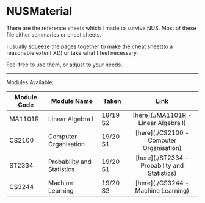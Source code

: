 # NUSMaterial
There are the reference sheets which I made to survive NUS.
Most of these file either summaries or cheat sheets.

I usually squeeze the pages together to make the cheat sheet(to a reasonable extent XD) or take what I feel necessary.

Feel free to use them, or adjust to your needs.

***
Modules Available:

|Module Code | Module Name | Taken | Link |
|------------|-------------|-------|:----:|
| MA1101R    | Linear Algebra I | 18/19 S2 | [here](./MA1101R - Linear Algebra I)|
| CS2100     | Computer Organisation | 19/20 S1 | [here](./CS2100 - Computer Organisation)|
| ST2334     | Probability and Statistics | 19/20 S1 | [here](./ST2334 - Probability and Statistics)|
| CS3244     | Machine Learning | 19/20 S2 | [here](./CS3244 - Machine Learning)|
